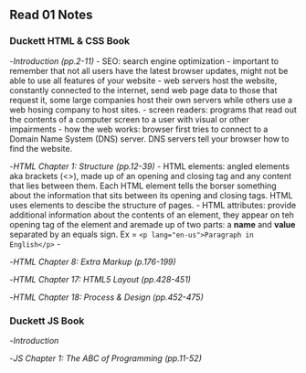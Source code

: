 ## Read 01 Notes


### Duckett HTML & CSS Book
-_Introduction (pp.2-11)_
    - SEO: search engine optimization
    - important to remember that not all users have the latest browser updates, might not be able to use all features of your website
    - web servers host the website, constantly connected to the internet, send web page data to those that request it, some large companies host their own servers while others use a web hosing company to host sites.
    - screen readers: programs that read out the contents of a computer screen to a user with visual or other impairments
    - how the web works: browser first tries to connect to a Domain Name System (DNS) server. DNS servers tell your browser how to find the website.  


-_HTML Chapter 1: Structure (pp.12-39)_
    - HTML elements: angled elements aka brackets (<>), made up of an opening and closing tag and any content that lies between them. Each HTML element tells the borser something about the information that sits between its opening and closing tags. HTML uses elements to descibe the structure of pages.
    - HTML attributes: provide additional information about the contents of an element, they appear on teh opening tag of the element and aremade up of two parts: a **name** and **value** separated by an equals sign. Ex =  `<p lang="en-us">Paragraph in English</p>` 
    - 

-_HTML Chapter 8: Extra Markup (p.176-199)_

-_HTML Chapter 17: HTML5 Layout (pp.428-451)_

-_HTML Chapter 18: Process & Design (pp.452-475)_



### Duckett JS Book
-_Introduction_

-_JS Chapter 1: The ABC of Programming (pp.11-52)_